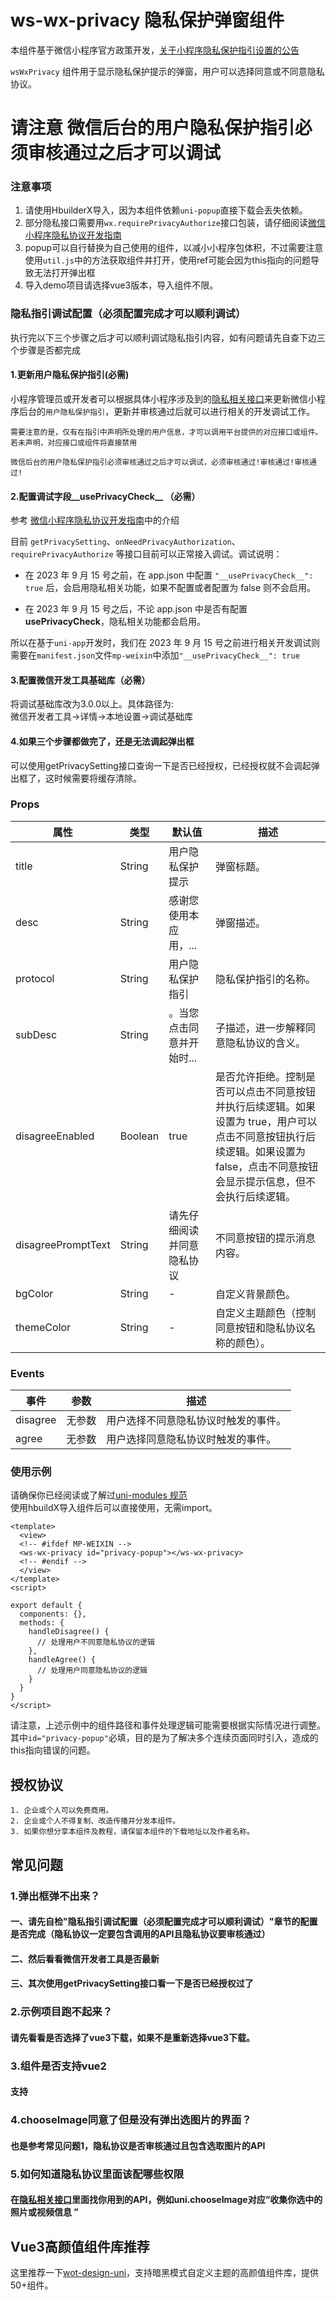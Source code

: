 # ws-wx-privacy  隐私保护弹窗组件

本组件基于微信小程序官方政策开发，[关于小程序隐私保护指引设置的公告](https://developers.weixin.qq.com/community/develop/doc/00042e3ef54940ce8520e38db61801?blockType=1&page=1#comment-list)

`wsWxPrivacy` 组件用于显示隐私保护提示的弹窗，用户可以选择同意或不同意隐私协议。

# 请注意 微信后台的用户隐私保护指引必须审核通过之后才可以调试

### 注意事项  
1. 请使用HbuilderX导入，因为本组件依赖`uni-popup`直接下载会丢失依赖。  
2. 部分隐私接口需要用`wx.requirePrivacyAuthorize`接口包装，请仔细阅读[微信小程序隐私协议开发指南](https://developers.weixin.qq.com/miniprogram/dev/framework/user-privacy/PrivacyAuthorize.html)
3. popup可以自行替换为自己使用的组件，以减小小程序包体积，不过需要注意使用`util.js`中的方法获取组件并打开，使用ref可能会因为this指向的问题导致无法打开弹出框
4. 导入demo项目请选择vue3版本，导入组件不限。

### 隐私指引调试配置（必须配置完成才可以顺利调试）
执行完以下三个步骤之后才可以顺利调试隐私指引内容，如有问题请先自查下边三个步骤是否都完成

#### 1.更新用户隐私保护指引(必需) 
小程序管理员或开发者可以根据具体小程序涉及到的[隐私相关接口](https://developers.weixin.qq.com/miniprogram/dev/framework/user-privacy/miniprogram-intro.html)来更新微信小程序后台的`用户隐私保护指引`，更新并审核通过后就可以进行相关的开发调试工作。

`需要注意的是，仅有在指引中声明所处理的用户信息，才可以调用平台提供的对应接口或组件。若未声明，对应接口或组件将直接禁用`

`微信后台的用户隐私保护指引必须审核通过之后才可以调试，必须审核通过!审核通过!审核通过!`

#### 2.配置调试字段__usePrivacyCheck__ （必需）
参考 [微信小程序隐私协议开发指南](https://developers.weixin.qq.com/miniprogram/dev/framework/user-privacy/PrivacyAuthorize.html)中的介绍

目前 `getPrivacySetting`、`onNeedPrivacyAuthorization`、`requirePrivacyAuthorize` 等接口目前可以正常接入调试。调试说明：

- 在 2023 年 9 月 15 号之前，在 app.json 中配置 `"__usePrivacyCheck__": true` 后，会启用隐私相关功能，如果不配置或者配置为 false 则不会启用。

- 在 2023 年 9 月 15 号之后，不论 app.json 中是否有配置 **usePrivacyCheck**，隐私相关功能都会启用。

所以在基于`uni-app`开发时，我们在 2023 年 9 月 15 号之前进行相关开发调试则需要在`manifest.json`文件`mp-weixin`中添加`"__usePrivacyCheck__": true`

#### 3.配置微信开发工具基础库（必需）
将调试基础库改为3.0.0以上。具体路径为:  
微信开发者工具->详情->本地设置->调试基础库

#### 4.如果三个步骤都做完了，还是无法调起弹出框
可以使用getPrivacySetting接口查询一下是否已经授权，已经授权就不会调起弹出框了，这时候需要将缓存清除。


### Props

| 属性				| 类型		| 默认值							| 描述																																									|
|------------		|--------	|----------------------------------	|------------------------------------------------------------------------------------------																				|
| title				| String	| 用户隐私保护提示					| 弹窗标题。																																							|
| desc				| String	| 感谢您使用本应用，...				| 弹窗描述。																																							|
| protocol			| String	| 用户隐私保护指引					| 隐私保护指引的名称。																																					|
| subDesc			| String	| 。当您点击同意并开始时...			| 子描述，进一步解释同意隐私协议的含义。																																|
| disagreeEnabled	| Boolean	| true								| 是否允许拒绝。控制是否可以点击不同意按钮并执行后续逻辑。如果设置为 true，用户可以点击不同意按钮执行后续逻辑。如果设置为 false，点击不同意按钮会显示提示信息，但不会执行后续逻辑。	|
| disagreePromptText| String	| 请先仔细阅读并同意隐私协议		| 不同意按钮的提示消息内容。																																		|
| bgColor           | String   |  -                                | 自定义背景颜色。                                                                                                                                   |
| themeColor        | String   |  -                               | 自定义主题颜色（控制同意按钮和隐私协议名称的颜色）。                                                                                              |

### Events

| 事件      | 参数                                   | 描述                                                                                   |
|-----------|----------------------------------------|----------------------------------------------------------------------------------------|
| disagree  | 无参数                                 | 用户选择不同意隐私协议时触发的事件。                                                       |
| agree     | 无参数                                 | 用户选择同意隐私协议时触发的事件。                                                       |


### 使用示例
请确保你已经阅读或了解过[uni-modules 规范](https://uniapp.dcloud.net.cn/plugin/uni_modules.html#uni-modules)  
使用hbuildX导入组件后可以直接使用，无需import。

```vue
<template>
  <view>
  <!-- #ifdef MP-WEIXIN -->
  <ws-wx-privacy id="privacy-popup"></ws-wx-privacy>
  <!-- #endif -->
  </view>
</template>
<script>

export default {
  components: {},
  methods: {
    handleDisagree() {
      // 处理用户不同意隐私协议的逻辑
    },
    handleAgree() {
      // 处理用户同意隐私协议的逻辑
    }
  }
}
</script>
```

请注意，上述示例中的组件路径和事件处理逻辑可能需要根据实际情况进行调整。其中`id="privacy-popup"`必填，目的是为了解决多个连续页面同时引入，造成的this指向错误的问题。

## 授权协议
```
1. 企业或个人可以免费商用。
2. 企业或个人不得复制、改造传播并分发本组件。
3. 如果你想分享本组件及教程，请保留本组件的下载地址以及作者名称。
```

## 常见问题
### 1.弹出框弹不出来？
#### 一、请先自检"隐私指引调试配置（必须配置完成才可以顺利调试）"章节的配置是否完成（隐私协议一定要包含调用的API且隐私协议要审核通过）
#### 二、然后看看微信开发者工具是否最新  
#### 三、其次使用getPrivacySetting接口看一下是否已经授权过了

### 2.示例项目跑不起来？
#### 请先看看是否选择了vue3下载，如果不是重新选择vue3下载。  

### 3.组件是否支持vue2  
#### 支持

### 4.chooseImage同意了但是没有弹出选图片的界面？
#### 也是参考常见问题1，隐私协议是否审核通过且包含选取图片的API

### 5.如何知道隐私协议里面该配哪些权限  
#### 在[隐私相关接口](https://developers.weixin.qq.com/miniprogram/dev/framework/user-privacy/miniprogram-intro.html)里面找你用到的API，例如uni.chooseImage对应“收集你选中的照片或视频信息	”
 
 
## Vue3高颜值组件库推荐
这里推荐一下[wot-design-uni](https://ext.dcloud.net.cn/plugin?id=13889)，支持暗黑模式自定义主题的高颜值组件库，提供50+组件。